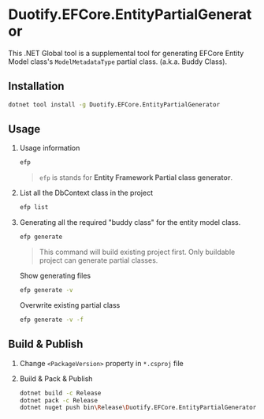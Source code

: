 # Duotify.EFCore.EntityPartialGenerator

This .NET Global tool is a supplemental tool for generating EFCore Entity Model class's `ModelMetadataType` partial class. (a.k.a. Buddy Class).

## Installation

```sh
dotnet tool install -g Duotify.EFCore.EntityPartialGenerator
```

## Usage

1. Usage information

    ```sh
    efp
    ```

    > `efp` is stands for **Entity Framework Partial class generator**.

1. List all the DbContext class in the project

    ```sh
    efp list
    ```

2. Generating all the required "buddy class" for the entity model class.

    ```sh
    efp generate
    ```

    > This command will build existing project first. Only buildable project can generate partial classes.

    Show generating files 

    ```sh
    efp generate -v
    ```

    Overwrite existing partial class

    ```sh
    efp generate -v -f
    ```

## Build & Publish

1. Change `<PackageVersion>` property in `*.csproj` file

2. Build & Pack & Publish

    ```sh
    dotnet build -c Release
    dotnet pack -c Release
    dotnet nuget push bin\Release\Duotify.EFCore.EntityPartialGenerator.1.1.1.nupkg --api-key YourApiKeyFromNuGetOrg --source https://api.nuget.org/v3/index.json
    ```

